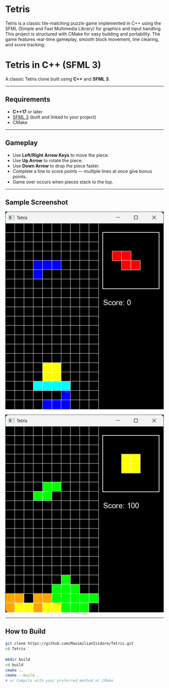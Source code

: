 # Tetris
Tetris is a classic tile-matching puzzle game implemented in C++ using the SFML (Simple and Fast Multimedia Library) for graphics and input handling. This project is structured with CMake for easy building and portability. The game features real-time gameplay, smooth block movement, line clearing, and score tracking.


# Tetris in C++ (SFML 3)

A classic Tetris clone built using **C++** and **SFML 3**.

---

## Requirements
- **C++17** or later
- [SFML 3](https://www.sfml-dev.org/) (built and linked to your project)
- CMake

---

## Gameplay
- Use **Left/Right Arrow Keys** to move the piece.
- Use **Up Arrow** to rotate the piece.
- Use **Down Arrow** to drop the piece faster.
- Complete a line to score points — multiple lines at once give bonus points.
- Game over occurs when pieces stack to the top.

---

## Sample Screenshot
![Tetris Screenshot1](png/gameplay-1.png)

![Tetris Screenshot2](png/gameplay-2.png)

---

## How to Build
```bash
git clone https://github.com/MaximilianIsidore/Tetris.git
cd Tetris

mkdir build
cd build
cmake ..
cmake --build .
# or Compile with your preferred method or CMake

